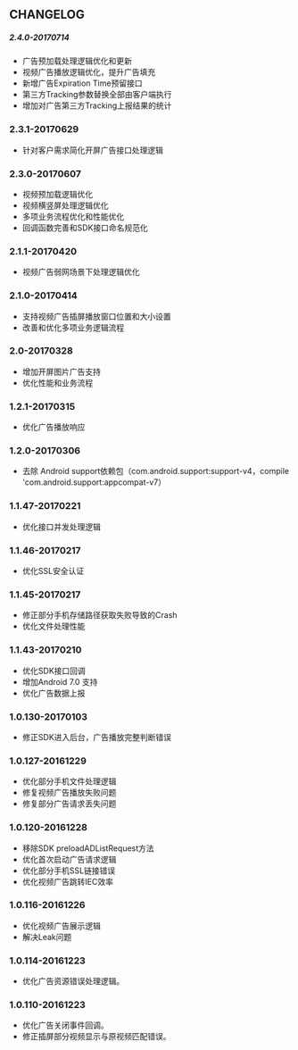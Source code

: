 ## CHANGELOG

##### 2.4.0-20170714
* 广告预加载处理逻辑优化和更新
* 视频广告播放逻辑优化，提升广告填充
* 新增广告Expiration Time预留接口
* 第三方Tracking参数替换全部由客户端执行
* 增加对广告第三方Tracking上报结果的统计

### 2.3.1-20170629
* 针对客户需求简化开屏广告接口处理逻辑

### 2.3.0-20170607
* 视频预加载逻辑优化
* 视频横竖屏处理逻辑优化
* 多项业务流程优化和性能优化
* 回调函数完善和SDK接口命名规范化

### 2.1.1-20170420

* 视频广告弱网场景下处理逻辑优化

### 2.1.0-20170414

* 支持视频广告插屏播放窗口位置和大小设置
* 改善和优化多项业务逻辑流程

### 2.0-20170328

* 增加开屏图片广告支持
* 优化性能和业务流程

### 1.2.1-20170315

* 优化广告播放响应

### 1.2.0-20170306

* 去除 Android support依赖包（com.android.support:support-v4，compile 'com.android.support:appcompat-v7）

### 1.1.47-20170221
* 优化接口并发处理逻辑

### 1.1.46-20170217
* 优化SSL安全认证

### 1.1.45-20170217
* 修正部分手机存储路径获取失败导致的Crash
* 优化文件处理性能

### 1.1.43-20170210
* 优化SDK接口回调
* 增加Android 7.0 支持
* 优化广告数据上报

### 1.0.130-20170103
* 修正SDK进入后台，广告播放完整判断错误

### 1.0.127-20161229
* 优化部分手机文件处理逻辑
* 修复视频广告播放失败问题
* 修复部分广告请求丢失问题

### 1.0.120-20161228
* 移除SDK preloadADListRequest方法
* 优化首次启动广告请求逻辑
* 优化部分手机SSL链接错误
* 优化视频广告跳转IEC效率

### 1.0.116-20161226
* 优化视频广告展示逻辑
* 解决Leak问题

### 1.0.114-20161223
* 优化广告资源错误处理逻辑。

### 1.0.110-20161223
* 优化广告关闭事件回调。
* 修正插屏部分视频显示与原视频匹配错误。
